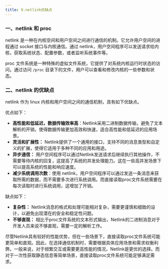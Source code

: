 ```yaml
---
title: 9.netlink优缺点
---
```


### 一、netlink 和 proc

netlink 是一种在内核空间和用户空间之间进行通信的机制。它允许用户空间的进程通过 socket 接口与内核通信。通过 netlink，用户空间程序可以发送请求给内核，获取系统状态、配置参数，或者监听系统事件等。

proc 文件系统是一种特殊的虚拟文件系统，它提供了对系统内核运行时状态的访问。通过访问 `/proc` 目录下的文件，用户可以查看和修改内核的一些参数和状态。

### 二、netlink 的优缺点

netlink 作为 linux 内核和用户空间之间的通信机制，具有如下优缺点。

优点如下：

- **高性能和低延迟，数据传输效率高**：Netlink采用二进制数据传输，避免了文本解析的开销，使得数据传输更加高效和快速，适合高性能和低延迟的应用场景。
- **灵活和扩展性：** Netlink提供了一个通用的接口，支持不同的消息类型和自定义的扩展，使得它适用于多种不同的应用和用途。
- **异步通信：** 用户空间程序可以通过Netlink发送请求后继续执行其他操作，不需要等待内核的回复，这提高了系统的并发处理能力。这在一些高并发场景下可以提高系统的性能和响应速度。
- **减少系统调用次数**：使用 netlink，用户空间程序可以通过发送一条消息来获取所需的数据，而不需要多次进行系统调用。而直接读取proc文件系统需要在每次读取时进行系统调用，这增加了开销。

缺点如下：

- **复杂性：** Netlink消息的格式和处理可能相对复杂，需要更谨慎和细致的设计，以避免出现潜在的安全和稳定性问题。
- **不够直观：** 相比于proc文件系统的文本形式输出，Netlink的二进制消息对于开发人员来说不够直观，需要一定的解析工作。

尽管Netlink具有较好的性能优势，但在一些场景下，直接读取proc文件系统可能更简单和直观。因此，在选择通信机制时，需要根据具体应用场景和需求权衡利弊。一般来说，对于频繁交互或需要更高性能的情况，Netlink是更优的选择。而对于一次性获取静态信息等简单场景，直接读取proc文件系统可能足够满足需求。

